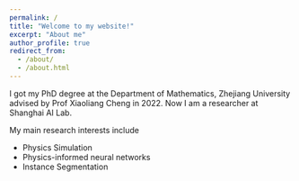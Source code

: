 ```yaml
---
permalink: /
title: "Welcome to my website!"
excerpt: "About me"
author_profile: true
redirect_from: 
  - /about/
  - /about.html
---
```


I got my PhD degree at the Department of Mathematics, Zhejiang University advised by Prof Xiaoliang Cheng in 2022. 
Now I am a researcher at Shanghai AI Lab. 

My main research interests include
- Physics Simulation
- Physics-informed neural networks
- Instance Segmentation
